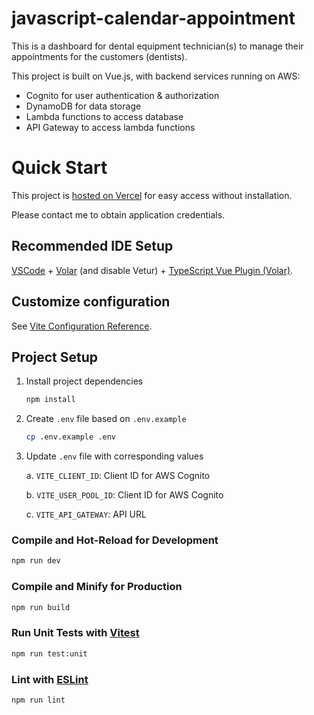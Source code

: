 # javascript-calendar-appointment

This is a dashboard for dental equipment technician(s) to manage their appointments for the customers (dentists).

This project is built on Vue.js, with backend services running on AWS:

- Cognito for user authentication & authorization
- DynamoDB for data storage
- Lambda functions to access database
- API Gateway to access lambda functions

# Quick Start

This project is [hosted on Vercel](https://javascript-calendar-appointment.vercel.app/) for easy access without installation.

Please contact me to obtain application credentials.

## Recommended IDE Setup

[VSCode](https://code.visualstudio.com/) + [Volar](https://marketplace.visualstudio.com/items?itemName=Vue.volar) (and disable Vetur) + [TypeScript Vue Plugin (Volar)](https://marketplace.visualstudio.com/items?itemName=Vue.vscode-typescript-vue-plugin).

## Customize configuration

See [Vite Configuration Reference](https://vitejs.dev/config/).

## Project Setup

1. Install project dependencies

    ```sh
    npm install
    ```

2. Create `.env` file based on `.env.example`

    ```sh
    cp .env.example .env
    ```
3. Update `.env` file with corresponding values

    a. `VITE_CLIENT_ID`: Client ID for AWS Cognito

    b. `VITE_USER_POOL_ID`: Client ID for AWS Cognito

    c. `VITE_API_GATEWAY`: API URL


### Compile and Hot-Reload for Development

```sh
npm run dev
```

### Compile and Minify for Production

```sh
npm run build
```

### Run Unit Tests with [Vitest](https://vitest.dev/)

```sh
npm run test:unit
```

### Lint with [ESLint](https://eslint.org/)

```sh
npm run lint
```
